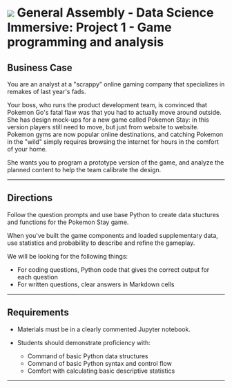 # ![](https://ga-dash.s3.amazonaws.com/production/assets/logo-9f88ae6c9c3871690e33280fcf557f33.png) General Assembly - Data Science Immersive: Project 1 - Game programming and analysis

## Business Case

You are an analyst at a "scrappy" online gaming company that specializes in remakes of last year's fads.

Your boss, who runs the product development team, is convinced that Pokemon Go's fatal flaw was that you had to actually move around outside. She has design mock-ups for a new game called Pokemon Stay: in this version players still need to move, but just from website to website. Pokemon gyms are now popular online destinations, and catching Pokemon in the "wild" simply requires browsing the internet for hours in the comfort of your home.

She wants you to program a prototype version of the game, and analyze the planned content to help the team calibrate the design.

--- 

## Directions

Follow the question prompts and use base Python to create data stuctures and functions for the Pokemon Stay game.

When you've built the game components and loaded supplementary data, use statistics and probability to describe and refine the gameplay.

We will be looking for the following things:

- For coding questions, Python code that gives the correct output for each question
- For written questions, clear answers in Markdown cells

---

## Requirements


- Materials must be in a clearly commented Jupyter notebook.
- Students should demonstrate proficiency with:

  - Command of basic Python data structures
  - Command of basic Python syntax and control flow
  - Comfort with calculating basic descriptive statistics

---
